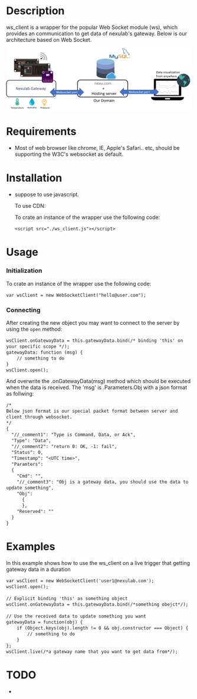 # Description

ws_client is a wrapper for the popular Web Socket module (ws), which provides an communication to get  data of nexulab's gateway. Below is our architecture based on Web Socket.

![nexulab_websocket](./pic/nexulab_websocket_2.png)

# Requirements

- Most of web browser like chrome, IE, Apple's Safari.. etc, should be supporting the W3C's websocket as default.

# Installation  

- suppose to use javascript.

  To use CDN:

  To crate an instance of the wrapper use the following code:
  
  ```
  <script src="./ws_client.js"></script>
  ```

# Usage

### Initialization

To crate an instance of the wrapper use the following code:

```
var wsClient = new WebSocketClient("hello@user.com"); 
```

### Connecting

After creating the new object you may want to connect to the server by using the `open` method:

```
wsClient.onGatewayData = this.gatewayData.bind(/* binding 'this' on your specific scope */);
gatewayData: function (msg) {
    // something to do
}
wsClient.open();
```

And overwrite the .onGatewayData(msg) method which should be executed when the data is received. The 'msg' is .Parameters.Obj with a json format as follwing:

```
/*
Below json format is our special packet format between server and client through websocket.
*/
{
  "//_comment1": "Type is Command, Data, or Ack",
  "Type": "Data",
  "//_comment2": "return 0: OK, -1: fail",
  "Status": 0,
  "Timestamp": "<UTC time>",
  "Paramters":
  {
    "Cmd": "",
    "//_comment3": "Obj is a gateway data, you should use the data to update something",
    "Obj":
      {
      },
    "Reserved": ""
  }
}
```

# Examples

In this example shows how to use the ws_client on a live trigger that getting gateway data in a duration

```
var wsClient = new WebSocketClient('user1@nexulab.com');
wsClient.open();

// Explicit binding 'this' as something object
wsClient.onGatewayData = this.gatewayData.bind(/*something obejct*/);

// Use the received data to update something you want
gatewayData = function(obj) {
    if (Object.keys(obj).length != 0 && obj.constructor === Object) {
        // something to do
    }
};
wsClient.live(/*a gateway name that you want to get data from*/);
```

# TODO

- 
